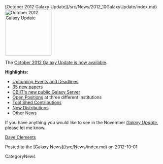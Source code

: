<div class='newsItemHeader'>[October 2012 Galaxy Update](/src/News/2012_10GalaxyUpdate/index.md)</div>

<div class='right'><a href='/src/GalaxyUpdates/2012_10/index.md'><img src="/src/Images/Logos/GalaxyUpdate200.png" alt="October 2012 Galaxy Update" width=150 /></a></div>

The [October 2012 Galaxy Update is now available](/src/GalaxyUpdates/2012_10/index.md). 

**Highlights:**

* [Upcoming Events and Deadlines](/src/GalaxyUpdates/2012_10/index.md#upcoming-events-and-deadlines)
* [35 new papers](/src/GalaxyUpdates/2012_10/index.md#new-papers)
* [CBIIT's new public Galaxy Server](/src/GalaxyUpdates/2012_10/index.md#new-public-server-cbiit)
* [Open Positions](/src/GalaxyUpdates/2012_10/index.md#whos-hiring) at three different institutions
* [Tool Shed Contributions](/src/GalaxyUpdates/2012_10/index.md#tool-shed-contributions)
* [New Distributions](/src/GalaxyUpdates/2012_10/index.md#new-distributionss)
* [Other News](/src/GalaxyUpdates/2012_10/index.md#other-news)

If you have anything you would like to see in the November *[Galaxy Update](/src/GalaxyUpdates/index.md)*, please let me know.

[Dave Clements](/src/DaveClements/index.md)

<div class='newsItemFooter'>Posted to the [Galaxy News](/src/News/index.md) on 2012-10-01</div>

CategoryNews
